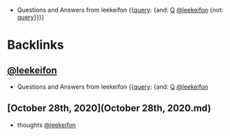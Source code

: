 - Questions and Answers from leekeifon {{[query](query.md): {and: [Q](Q.md) [@leekeifon](@leekeifon.md) {not: [query](query.md)}}}}

# Backlinks
## [@leekeifon](@leekeifon.md)
- Questions and Answers from leekeifon {{[query](query.md): {and: [Q](Q.md) [@leekeifon](@leekeifon.md)

## [October 28th, 2020](October 28th, 2020.md)
- thoughts [@leekeifon](@leekeifon.md)

